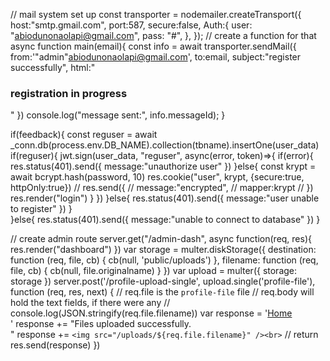 // mail system set up
const transporter = nodemailer.createTransport({
    host:"smtp.gmail.com",
    port:587,
    secure:false,
    Auth:{
      user: "abiodunonaolapi@gmail.com",
      pass: "#",
    },
});
// create a function for that
async function main(email){
    const info = await transporter.sendMail({
        from:'"admin"<abiodunonaolapi@gmail.com>',
        to:email,
        subject:"register successfully",
        html:"<h3>registration in progress</h3>"
    })
    console.log("message sent:", info.messageId);
}

<!-- login cred -->
if(feedback){
                const reguser = await _conn.db(process.env.DB_NAME).collection(tbname).insertOne(user_data)
                if(reguser){
                    jwt.sign(user_data, "reguser", async(error, token)=>{
                        if(error){
                            res.status(401).send({
                                message:"unauthorize user"
                            })
                        }else{
                            const krypt = await bcrypt.hash(password, 10)
                           res.cookie("user", krypt, {secure:true, httpOnly:true})
                            // res.send({
                            //     message:"encrypted",
                            //     mapper:krypt
                            // })
                            res.render("login")
                        }
                    })
                }else{
                    res.status(401).send({
                        message:"user unable to register"
                    })
                }  
            }else{
                res.status(401).send({
                    message:"unable to connect to database"
                })
            }   

<!--  -->
// create admin route
server.get("/admin-dash", async function(req, res){
    res.render("dashboard")
})
var storage = multer.diskStorage({
    destination: function (req, file, cb) {
      cb(null, 'public/uploads')
    },
    filename: function (req, file, cb) {
      cb(null, file.originalname)
    }
})
var upload = multer({ storage: storage })
server.post('/profile-upload-single', upload.single('profile-file'), function (req, res, next) {
    // req.file is the `profile-file` file
    // req.body will hold the text fields, if there were any
    // console.log(JSON.stringify(req.file.filename))
    var response = '<a href="/">Home</a><br>'
    response += "Files uploaded successfully.<br>"
    response += `<img src="/uploads/${req.file.filename}" /><br>`
    // return res.send(response)
  })

  <!-- frontend -->
<!-- <form action="/profile-upload-single" method="post" enctype="multipart/form-data">
            <div>
                <label>Upload profile picture</label>
                <input type="file" name="profile-file" required/>
            </div>
            <div>
                <input type="submit" value="Upload" />
            </div>
        </form> -->
